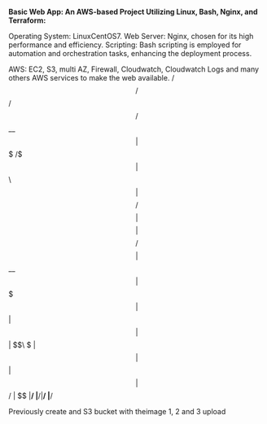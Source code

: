 **Basic Web App: An AWS-based Project Utilizing Linux, Bash, Nginx, and Terraform:**

Operating System: LinuxCentOS7.
Web Server: Nginx, chosen for its high performance and efficiency.
Scripting: Bash scripting is employed for automation and orchestration tasks, enhancing the deployment process.

AWS: EC2, S3, multi AZ, Firewall, Cloudwatch, Cloudwatch Logs and many others AWS services to make the web available.
    /$$$$$$ /$$      /$$
   /$$__  $$| $$$    /$$$
  | $$  \ $$| $$$$  /$$$$
  | $$$$$$$$| $$ $$/$$ $$
  | $$__  $$| $$  $$$| $$
  | $$  | $$| $$\  $ | $$
  | $$  | $$| $$ \/  | $$
  |__/  |__/|__/     |__/

Previously create and S3 bucket with theimage 1, 2 and 3 upload
